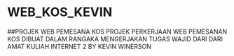 # WEB_KOS_KEVIN
##PROJEK WEB PEMESANA KOS
PROJEK PERKERJAAN WEB PEMESANAN KOS 
DIBUAT DALAM RANGAKA MENGERJAKAN TUGAS WAJID DARI DARI AMAT KULIAH INTERNET 2 
BY KEVIN WINERSON
